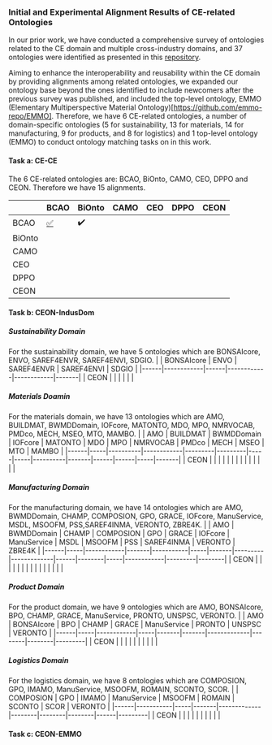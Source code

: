 ### Initial and Experimental Alignment Results of CE-related Ontologies

In our prior work, we have conducted a comprehensive survey of ontologies related to the CE domain and multiple cross-industry domains, and 37 ontologies were identified as presented in this [repository](http://w3id.org/CEON/catalogue).

Aiming to enhance the interoperability and reusability within the CE domain by providing alignments among related ontologies, we expanded our ontology base beyond the ones identified to include newcomers after the previous survey was published, and included the top-level ontology, EMMO (Elementary Multiperspective Material Ontology)[https://github.com/emmo-repo/EMMO].
Therefore, we have 6 CE-related ontologies, a number of domain-specific ontologies (5 for sustainability, 13 for materials, 14 for manufacturing, 9 for products, and 8 for logistics) and 1 top-level ontology (EMMO) to conduct ontology matching tasks on in this work.


#### Task a: CE-CE
The 6 CE-related ontologies are: BCAO, BiOnto, CAMO, CEO, DPPO and CEON. Therefore we have 15 alignments.

|        | BCAO | BiOnto | CAMO | CEO | DPPO | CEON |
|--------|------|--------|------|-----|------|------|
| BCAO   |   [:white_check_mark:]()   | :heavy_check_mark:       |      |     |      |      |
| BiOnto |      |        |      |     |      |      |
| CAMO   |      |        |      |     |      |      |
| CEO    |      |        |      |     |      |      |
| DPPO   |      |        |      |     |      |      |
| CEON   |      |        |      |     |      |      |

#### Task b: CEON-IndusDom
##### Sustainability Domain
For the sustainability domain, we have 5 ontologies which are BONSAIcore, ENVO, SAREF4ENVR, SAREF4ENVI, SDGIO.
|      | BONSAIcore | ENVO | SAREF4ENVR | SAREF4ENVI | SDGIO |
|------|------------|------|------------|------------|-------|
| CEON |            |      |            |            |       |
##### Materials Doamin
For the materials domain, we have  13 ontologies which are AMO, BUILDMAT, BWMDDomain, IOFcore, MATONTO, MDO, MPO, NMRVOCAB, PMDco, MECH, MSEO, MTO, MAMBO.
|      | AMO | BUILDMAT | BWMDDomain | IOFcore | MATONTO | MDO | MPO | NMRVOCAB | PMDco | MECH | MSEO | MTO | MAMBO |
|------|-----|----------|------------|---------|---------|-----|-----|----------|-------|------|------|-----|-------|
| CEON |     |          |            |         |         |     |     |          |       |      |      |     |       |
##### Manufacturing Domain
For the manufacturing domain, we have 14 ontologies which are AMO, BWMDDomain, CHAMP, COMPOSION, GPO, GRACE, IOFcore, ManuService, MSDL, MSOOFM, PSS,SAREF4INMA, VERONTO, ZBRE4K.
|      | AMO | BWMDDomain | CHAMP | COMPOSION | GPO | GRACE | IOFcore | ManuService | MSDL | MSOOFM | PSS | SAREF4INMA | VERONTO | ZBRE4K |
|------|-----|------------|-------|-----------|-----|-------|---------|-------------|------|--------|-----|------------|---------|--------|
| CEON |     |            |       |           |     |       |         |             |      |        |     |            |         |        |
##### Product Domain
For the product domain, we have 9 ontologies which are AMO, BONSAIcore, BPO, CHAMP, GRACE, ManuService, PRONTO, UNSPSC, VERONTO.
|      | AMO | BONSAIcore | BPO | CHAMP | GRACE | ManuService | PRONTO | UNSPSC | VERONTO |
|------|-----|------------|-----|-------|-------|-------------|--------|--------|---------|
| CEON |     |            |     |       |       |             |        |        |         |
##### Logistics Domain
For the logistics domain, we have 8 ontologies which are COMPOSION, GPO, IMAMO, ManuService, MSOOFM, ROMAIN, SCONTO, SCOR.
|      | COMPOSION | GPO | IMAMO | ManuService | MSOOFM | ROMAIN | SCONTO | SCOR | VERONTO |
|------|-----------|-----|-------|-------------|--------|--------|--------|------|---------|
| CEON |           |     |       |             |        |        |        |      |         |
#### Task c: CEON-EMMO
